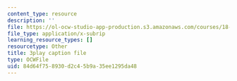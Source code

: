 ```yaml
---
content_type: resource
description: ''
file: https://ol-ocw-studio-app-production.s3.amazonaws.com/courses/18-03sc-differential-equations-fall-2011/84d64f758930d2c45b9a35ee1295da48_tVzaX9u6YAE.srt
file_type: application/x-subrip
learning_resource_types: []
resourcetype: Other
title: 3play caption file
type: OCWFile
uid: 84d64f75-8930-d2c4-5b9a-35ee1295da48
---
```

